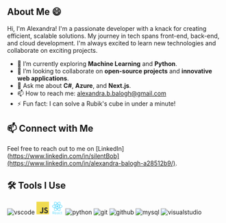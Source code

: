 ## About Me 😄

Hi, I'm Alexandra! I'm a passionate developer with a knack for creating efficient, scalable solutions. My journey in tech spans front-end, back-end, and cloud development. I'm always excited to learn new technologies and collaborate on exciting projects.


- 🌱 I’m currently exploring **Machine Learning** and **Python**.
- 🤝 I’m looking to collaborate on **open-source projects** and **innovative web applications**.
- 💬 Ask me about **C#**, **Azure**, and **Next.js**.
- 📫 How to reach me: [alexandra.b.balogh@gmail.com](alexandra.b.balogh@gmail.com)
- ⚡ Fun fact: I can solve a Rubik's cube in under a minute!

## 📫 Connect with Me

Feel free to reach out to me on [LinkedIn](https://www.linkedin.com/in/silentBob](https://www.linkedin.com/in/alexandra-balogh-a28512b9/).

## 🛠️ Tools I Use

<p align="left">
<img src="https://cdn.jsdelivr.net/gh/devicons/devicon/icons/vscode/vscode-original.svg" alt="vscode" width="30" height="30"/>
<img src="https://raw.githubusercontent.com/devicons/devicon/master/icons/javascript/javascript-original.svg" alt="javascript" width="30" height="30" />
<img src="https://raw.githubusercontent.com/devicons/devicon/master/icons/react/react-original-wordmark.svg" alt="react" width="30" height="30" />
<img src="https://cdn.jsdelivr.net/gh/devicons/devicon/icons/python/python-original.svg" alt="python" width="30" height="30"/>
<img src="https://cdn.jsdelivr.net/gh/devicons/devicon/icons/git/git-original.svg" alt="git" width="30" height="30"/>
<img src="https://cdn.jsdelivr.net/gh/devicons/devicon/icons/github/github-original-wordmark.svg" alt="github" width="30" height="30"/>
<img src="https://cdn.jsdelivr.net/gh/devicons/devicon/icons/mysql/mysql-original-wordmark.svg" alt="mysql" width="30" height="30"/>
<img src="https://cdn.jsdelivr.net/gh/devicons/devicon/icons/visualstudio/visualstudio-plain.svg" alt="visualstudio" width="30" height="30"/>
</p>

